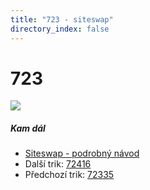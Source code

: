```yaml
---
title: "723 - siteswap"
directory_index: false
---
```


# 723

![](/animace/siteswap/723.gif)

##### Kam dál

- [Siteswap - podrobný návod](/siteswap.html "Podrobné vysvětlení siteswapů..")
- Další trik: [72416](72416.html "Siteswap 72416")
- Předchozí trik: [72335](72335.html "Siteswap 72335")


